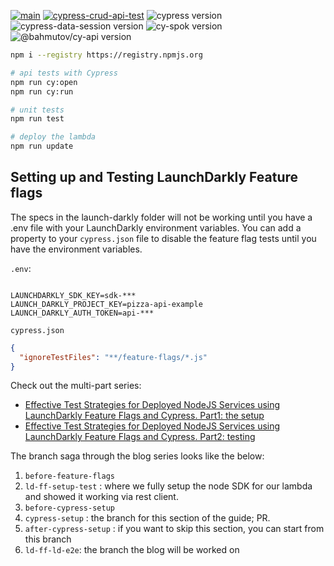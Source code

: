 
[![main](https://github.com/muratkeremozcan/pizza-api/actions/workflows/main.yml/badge.svg?branch=main&event=push)](https://github.com/muratkeremozcan/pizza-api/actions/workflows/main.yml) [![cypress-crud-api-test](https://img.shields.io/endpoint?url=https://dashboard.cypress.io/badge/detailed/4q6j7j/main&style=flat&logo=cypress)](https://dashboard.cypress.io/projects/4q6j7j/runs) ![cypress version](https://img.shields.io/badge/cypress-9.6.1-brightgreen) ![cypress-data-session version](https://img.shields.io/badge/cypress--data--session-2.0.0-brightgreen) ![cy-spok version](https://img.shields.io/badge/cy--spok-1.5.2-brightgreen) ![@bahmutov/cy-api version](https://img.shields.io/badge/@bahmutov/cy--api-2.1.3-brightgreen)

[renovate-badge]: https://img.shields.io/badge/renovate-app-blue.svg
[renovate-app]: https://renovateapp.com/

```bash
npm i --registry https://registry.npmjs.org  

# api tests with Cypress
npm run cy:open
npm run cy:run

# unit tests
npm run test

# deploy the lambda
npm run update
```

## Setting up and Testing LaunchDarkly Feature flags

The specs in the launch-darkly folder will not be working until you have a .env file with your LaunchDarkly environment variables. You can add a property to your `cypress.json` file to disable the feature flag tests until you have the environment variables.

`.env`:

```

LAUNCHDARKLY_SDK_KEY=sdk-***
LAUNCH_DARKLY_PROJECT_KEY=pizza-api-example
LAUNCH_DARKLY_AUTH_TOKEN=api-***
```

`cypress.json`

```json
{
  "ignoreTestFiles": "**/feature-flags/*.js"
}
```

Check out the multi-part series:

* [Effective Test Strategies for Deployed NodeJS Services using LaunchDarkly Feature Flags and Cypress. Part1: the setup](https://dev.to/muratkeremozcan/effective-test-strategies-for-deployed-nodejs-services-using-launchdarkly-feature-flags-part1-the-setup-21ji)
* [Effective Test Strategies for Deployed NodeJS Services using LaunchDarkly Feature Flags and Cypress. Part2: testing](https://dev.to/muratkeremozcan/effective-test-strategies-for-deployed-nodejs-services-using-launchdarkly-feature-flags-and-cypress-part2-testing-l49)

The branch saga through the blog series looks like the below:

1. `before-feature-flags`
2. `ld-ff-setup-test` : where we fully setup the node SDK for our lambda and showed it working via rest client.
3. `before-cypress-setup`
4. `cypress-setup` : the branch for this section of the guide; PR.
5. `after-cypress-setup` : if you want to skip this section, you can start from this branch
6. `ld-ff-ld-e2e`: the branch the blog will be worked on
